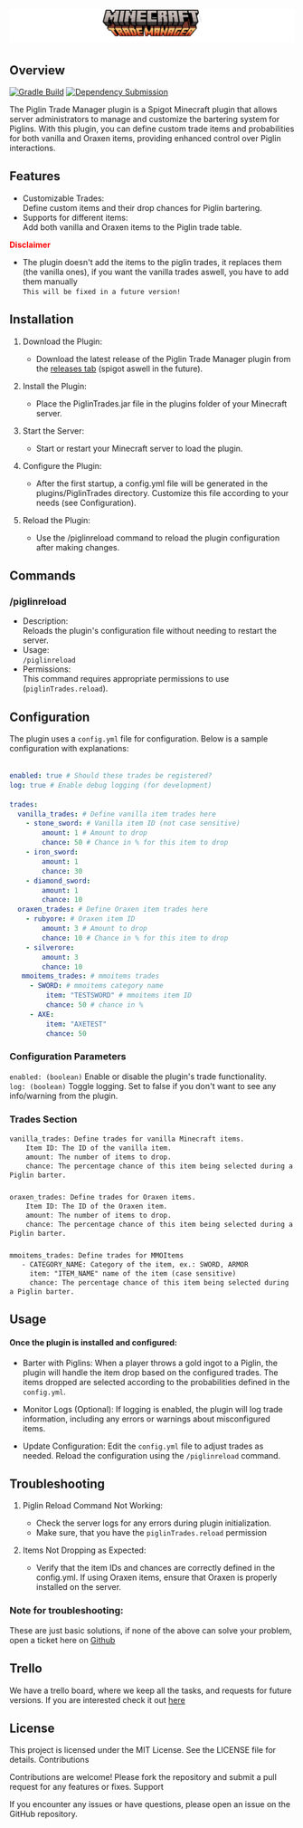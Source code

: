<h1 align="center">
  <br>
  <a href="/"><img src="logo.png" alt="Project Logo"></a>
  <br>
</h1>

## Overview

[![Gradle Build](https://github.com/Levy-Y/bartering-manager/actions/workflows/gradle.yml/badge.svg)](https://github.com/Levy-Y/bartering-manager/actions/workflows/gradle.yml) [![Dependency Submission](https://github.com/Levy-Y/bartering-manager/actions/workflows/gradle.yml/badge.svg)](https://github.com/Levy-Y/bartering-manager/actions/workflows/gradle.yml)

The Piglin Trade Manager plugin is a Spigot Minecraft plugin that allows server administrators to manage and customize the bartering system for Piglins. With this plugin, you can define custom trade items and probabilities for both vanilla and Oraxen items, providing enhanced control over Piglin interactions.

## Features

- Customizable Trades: <br>
Define custom items and their drop chances for Piglin bartering.
- Supports for different items: <br>
Add both vanilla and Oraxen items to the Piglin trade table.

<b style=color:red;>Disclaimer</b>
- The plugin doesn't add the items to the piglin trades, it replaces them (the vanilla ones), if you want the vanilla trades aswell, you have to add them manually <br>
`This will be fixed in a future version!`

## Installation

1. Download the Plugin:
    - Download the latest release of the Piglin Trade Manager plugin from the [releases tab](https://github.com/Levy-Y/bartering-manager/releases) (spigot aswell in the future).

2. Install the Plugin:
    - Place the PiglinTrades.jar file in the plugins folder of your Minecraft server.

3. Start the Server:
    - Start or restart your Minecraft server to load the plugin.

4. Configure the Plugin:
    - After the first startup, a config.yml file will be generated in the plugins/PiglinTrades directory. Customize this file according to your needs (see Configuration).

5. Reload the Plugin:
    - Use the /piglinreload command to reload the plugin configuration after making changes.

## Commands
### /piglinreload

- Description: <br>
Reloads the plugin's configuration file without needing to restart the server.
- Usage: <br>
`/piglinreload`
- Permissions: <br>
This command requires appropriate permissions to use (`piglinTrades.reload`).

## Configuration

The plugin uses a `config.yml` file for configuration. Below is a sample configuration with explanations:

```yaml

enabled: true # Should these trades be registered?
log: true # Enable debug logging (for development)

trades:
  vanilla_trades: # Define vanilla item trades here
    - stone_sword: # Vanilla item ID (not case sensitive)
        amount: 1 # Amount to drop
        chance: 50 # Chance in % for this item to drop
    - iron_sword:
        amount: 1
        chance: 30
    - diamond_sword:
        amount: 1
        chance: 10
  oraxen_trades: # Define Oraxen item trades here
    - rubyore: # Oraxen item ID
        amount: 3 # Amount to drop
        chance: 10 # Chance in % for this item to drop
    - silverore:
        amount: 3
        chance: 10
   mmoitems_trades: # mmoitems trades
     - SWORD: # mmoitems category name
         item: "TESTSWORD" # mmoitems item ID
         chance: 50 # chance in %
     - AXE:
         item: "AXETEST"
         chance: 50

```

### Configuration Parameters

`enabled: (boolean)` Enable or disable the plugin's trade functionality. <br>
`log: (boolean)` Toggle logging. Set to false if you don't want to see any info/warning from the plugin.

### Trades Section

    vanilla_trades: Define trades for vanilla Minecraft items.
        Item ID: The ID of the vanilla item.
        amount: The number of items to drop.
        chance: The percentage chance of this item being selected during a Piglin barter.
        
###

    oraxen_trades: Define trades for Oraxen items.
        Item ID: The ID of the Oraxen item.
        amount: The number of items to drop.
        chance: The percentage chance of this item being selected during a Piglin barter.

###

    mmoitems_trades: Define trades for MMOItems
       - CATEGORY_NAME: Category of the item, ex.: SWORD, ARMOR 
         item: "ITEM_NAME" name of the item (case sensitive)
         chance: The percentage chance of this item being selected during a Piglin barter.


## Usage

#### Once the plugin is installed and configured:

- Barter with Piglins:
When a player throws a gold ingot to a Piglin, the plugin will handle the item drop based on the configured trades.
The items dropped are selected according to the probabilities defined in the `config.yml`.

- Monitor Logs (Optional):
If logging is enabled, the plugin will log trade information, including any errors or warnings about misconfigured items.

- Update Configuration:
Edit the `config.yml` file to adjust trades as needed.
Reload the configuration using the `/piglinreload` command.

## Troubleshooting

1. Piglin Reload Command Not Working: <br>
    - Check the server logs for any errors during plugin initialization.
    - Make sure, that you have the `piglinTrades.reload` permission

2. Items Not Dropping as Expected:
    - Verify that the item IDs and chances are correctly defined in the config.yml.
If using Oraxen items, ensure that Oraxen is properly installed on the server.

### Note for troubleshooting:
These are just basic solutions, if none of the above can solve your problem, open a ticket here on [Github](https://github.com/Levy-Y/bartering-manager/issues)

## Trello

We have a trello board, where we keep all the tasks, and requests for future versions. If you are interested check it out [here](https://trello.com/b/AdUkr5wt/trademanager)

## License

This project is licensed under the MIT License. See the LICENSE file for details.
Contributions

Contributions are welcome! Please fork the repository and submit a pull request for any features or fixes.
Support

If you encounter any issues or have questions, please open an issue on the GitHub repository.
